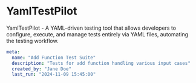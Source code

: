 # YamlTestPilot
YamlTestPilot - A YAML-driven testing tool that allows developers to configure, execute, and manage tests entirely via YAML files, automating the testing workflow.

```yaml
meta:
  name: "Add Function Test Suite"
  description: "Tests for add function handling various input cases"
  created_by: "Jane Doe"
  last_run: "2024-11-09 15:45:00"
```
